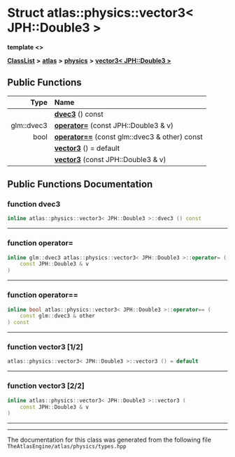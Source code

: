 

# Struct atlas::physics::vector3&lt; JPH::Double3 &gt;

**template &lt;&gt;**



[**ClassList**](annotated.md) **>** [**atlas**](namespaceatlas.md) **>** [**physics**](namespaceatlas_1_1physics.md) **>** [**vector3&lt; JPH::Double3 &gt;**](structatlas_1_1physics_1_1vector3_3_01JPH_1_1Double3_01_4.md)










































## Public Functions

| Type | Name |
| ---: | :--- |
|   | [**dvec3**](#function-dvec3) () const<br> |
|  glm::dvec3 | [**operator=**](#function-operator) (const JPH::Double3 & v) <br> |
|  bool | [**operator==**](#function-operator_1) (const glm::dvec3 & other) const<br> |
|   | [**vector3**](#function-vector3-12) () = default<br> |
|   | [**vector3**](#function-vector3-22) (const JPH::Double3 & v) <br> |




























## Public Functions Documentation




### function dvec3 

```C++
inline atlas::physics::vector3< JPH::Double3 >::dvec3 () const
```




<hr>



### function operator= 

```C++
inline glm::dvec3 atlas::physics::vector3< JPH::Double3 >::operator= (
    const JPH::Double3 & v
) 
```




<hr>



### function operator== 

```C++
inline bool atlas::physics::vector3< JPH::Double3 >::operator== (
    const glm::dvec3 & other
) const
```




<hr>



### function vector3 [1/2]

```C++
atlas::physics::vector3< JPH::Double3 >::vector3 () = default
```




<hr>



### function vector3 [2/2]

```C++
inline atlas::physics::vector3< JPH::Double3 >::vector3 (
    const JPH::Double3 & v
) 
```




<hr>

------------------------------
The documentation for this class was generated from the following file `TheAtlasEngine/atlas/physics/types.hpp`

